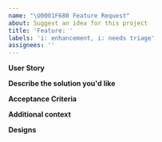```yaml
---
name: "\U0001F680 Feature Request"
about: Suggest an idea for this project
title: 'Feature: '
labels: 'i: enhancement, i: needs triage'
assignees: ''
---
```


**User Story**

<!---A clear and concise description of what the problem is. Ex. I'm always frustrated when [...]-->

**Describe the solution you'd like**

<!--- A clear and concise description of what you want to happen. Add any considered drawbacks.-->

**Acceptance Criteria**

<!---Write acceptance criteria for this user story to be completed.-->

**Additional context**

<!---Add any other context or screenshots about the feature request here.-->

**Designs**

<!---Link to Figma/Sketch and add screenshots here.-->
